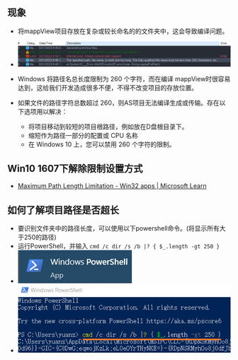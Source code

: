 ## 现象
- 将mappView项目存放在复杂或较长命名的的文件夹中，这会导致编译问题。
- ![](FILES/069如何在多层文件夹下编译mappView项目/image-20230321205201250.png)

- Windows 将路径名总长度限制为 260 个字符，而在编译 mappView时很容易达到，这给我们开发造成很多不便，不得不改变项目的存放位置。
  
- 如果文件的路径字符总数超过 260，则AS项目无法编译生成或传输。存在以下选项用以解决：
    -  将项目移动到较短的项目根路径，例如放在D盘根目录下。
    -  缩短作为路径一部分的配置或 CPU 名称
    -  在 Windows 10 上，您可以禁用 260 个字符的限制。

## Win10 1607下解除限制设置方式
- [Maximum Path Length Limitation - Win32 apps | Microsoft Learn](https://learn.microsoft.com/en-us/windows/win32/fileio/maximum-file-path-limitation?tabs=powershell)

## 如何了解项目路径是否超长
- 要识别文件夹中的路径长度，可以使用以下powershell命令。(将显示所有大于250的路径)
- 运行PowerShell，并输入 `cmd /c dir /s /b |? { $_.length -gt 250 }`
- ![](FILES/069如何在多层文件夹下编译mappView项目/image-20230321205523075.png)
- ![](FILES/069如何在多层文件夹下编译mappView项目/image-20230321205420757.png)